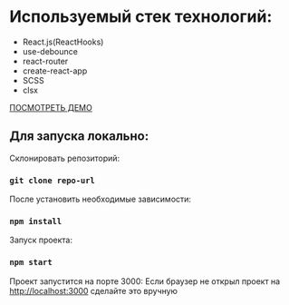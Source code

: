 # Используемый стек технологий:

- React.js(ReactHooks)
- use-debounce
- react-router
- create-react-app
- SCSS
- clsx

[ПОСМОТРЕТЬ ДЕМО](https://kamenivskyi.github.io/photos-task/)

## Для запуска локально:

Склонировать репозиторий:

### `git clone repo-url`

После установить необходимые зависимости:

### `npm install`

Запуск проекта:

### `npm start`

Проект запустится на порте 3000:
Если браузер не открыл проект на [http://localhost:3000](http://localhost:3000)
сделайте это вручную
